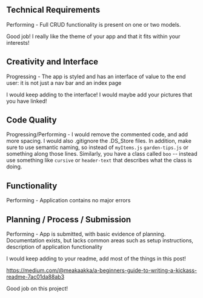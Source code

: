 ## Technical Requirements	

Performing - Full CRUD functionality is present on one or two models.	

Good job! I really like the theme of your app and that it fits within your interests!

## Creativity and Interface	

Progressing - The app is styled and has an interface of value to the end user: it is not just a nav bar and an index page	

I would keep adding to the interface! I would maybe add your pictures that you have linked!

## Code Quality

Progressing/Performing - I would remove the commented code, and add more spacing. I would also .gitignore the .DS_Store files. In addition, make sure to use semantic naming, so instead of `myItems.js` `garden-tips.js` or something along those lines. Similarly, you have a class called `boo` -- instead use something like `cursive` or `header-text` that describes what the class is doing.

## Functionality

Performing - Application contains no major errors	

## Planning / Process / Submission

Performing - App is submitted, with basic evidence of planning. Documentation exists, but lacks common areas such as setup instructions, description of application functionality	

I would keep adding to your readme, add most of the things in this post!

https://medium.com/@meakaakka/a-beginners-guide-to-writing-a-kickass-readme-7ac01da88ab3

Good job on this project!
